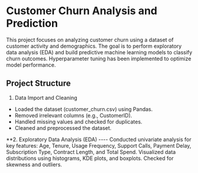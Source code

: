 # Customer Churn Analysis and Prediction
This project focuses on analyzing customer churn using a dataset of customer activity and demographics. The goal is to perform exploratory data analysis (EDA) and build predictive machine learning models to classify churn outcomes. Hyperparameter tuning has been implemented to optimize model performance.

## Project Structure
1. Data Import and Cleaning
 - Loaded the dataset (customer_churn.csv) using Pandas.
 - Removed irrelevant columns (e.g., CustomerID).
 - Handled missing values and checked for duplicates.
 - Cleaned and preprocessed the dataset.

**2. Exploratory Data Analysis (EDA)
---- Conducted univariate analysis for key features:
Age, Tenure, Usage Frequency, Support Calls, Payment Delay, Subscription Type, Contract Length, and Total Spend.
Visualized data distributions using histograms, KDE plots, and boxplots.
Checked for skewness and outliers.
